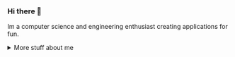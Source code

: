 ### Hi there 👋

Im a computer science and engineering enthusiast creating applications for fun.

<details>
<summary>
  More stuff about me
</summary>

### What I do

I do almost any type of programming I can , approching every challenge with an open mindset and being ready to learn. I have spent time around a multitude of operating systems, programming languges and other systems requiring me to constantly learn new technologies. While some of my work is on github, some of what I do does not have enough substance to be uploaded to github. I am really passionate about systems programming and electrical engineering, and plan to study it in college.

### Github Stats

![Github Stats](https://github-readme-stats.vercel.app/api/?username=tubaplayerdis&show_icons=true&count_private=true&theme=monokai)

## My skills 📜

### Web Technologies
 - JavaScript
 - HTML
 - CSS
 - TypeScript
 - Bootstrap
 - Node.js

### Application Technologies
 - C
 - C++
 - Boost C++
 - WinUI 3 C++
 - OpenGl
 - Java Native Interface
 - Java Vitrual Machine Tool Interface
 - Java
 - Java Swing
 - Java FX
 - C#
 - WinForms C#
 - WPF C#
 - WinUI 3 C#
 - Python
 - Beamng Lua

### Integrated System Technologies
 - Raspberry PI
 - Arduino
 - TI-Nspire
 - Micropython

### Operating Systems
 - Windows 10/11
 - Raspbian
 - Chrome OS
 - Debian

## What I'm currently learning 📚

- Vex Robotics C++/Python
- PyGame
- AP CSA Java

### Languages Use

![UsedL anguages](https://github-readme-stats.vercel.app/api/top-langs/?username=tubaplayerdis&show_icons=true&count_private=true&theme=monokai&langs_count=10&layout=compact)

</details>
